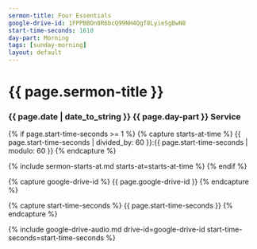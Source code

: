 ```yaml
---
sermon-title: Four Essentials
google-drive-id: 1FPPBBOn8R6bcQ99NH4Qgf8LyieSgBwN8
start-time-seconds: 1610
day-part: Morning
tags: [sunday-morning]
layout: default
---
```


# {{ page.sermon-title }}

### {{ page.date | date_to_string }} {{ page.day-part }} Service

{% if page.start-time-seconds >= 1 %}
    {% capture starts-at-time %}
    {{ page.start-time-seconds | divided_by: 60 }}:{{ page.start-time-seconds | modulo: 60 }}
    {% endcapture %}

  {% include sermon-starts-at.md starts-at=starts-at-time %}
{% endif %}


{% capture google-drive-id %}
{{ page.google-drive-id }}
{% endcapture %}

{% capture start-time-seconds %}
{{ page.start-time-seconds }}
{% endcapture %}

{% include google-drive-audio.md drive-id=google-drive-id start-time-seconds=start-time-seconds %}